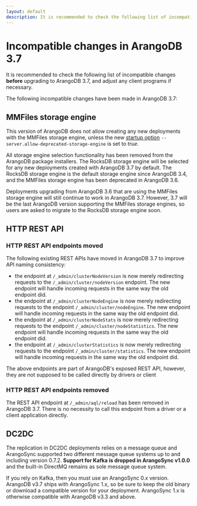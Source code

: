 ```yaml
---
layout: default
description: It is recommended to check the following list of incompatible changes before upgrading to ArangoDB 3.7
---
```

Incompatible changes in ArangoDB 3.7
====================================

It is recommended to check the following list of incompatible changes **before**
upgrading to ArangoDB 3.7, and adjust any client programs if necessary.

The following incompatible changes have been made in ArangoDB 3.7:

MMFiles storage engine
----------------------

This version of ArangoDB does not allow creating any new deployments with the
MMFiles storage engine, unless the new [startup option](programs-arangod-server.html#allow-deprecated-storage-engine)
`--server.allow-deprecated-storage-engine` is set to *true*.

All storage engine selection functionality has been removed from the ArangoDB
package installers. The RocksDB storage engine will be selected for any new
deployments created with ArangoDB 3.7 by default. The RocksDB storage engine is
the default storage engine since ArangoDB 3.4, and the MMFiles storage engine
has been deprecated in ArangoDB 3.6.

Deployments upgrading from ArangoDB 3.6 that are using the MMFiles storage
engine will still continue to work in ArangoDB 3.7. However, 3.7 will be the
last ArangoDB version supporting the MMFiles storage engines, so users are
asked to migrate to the RocksDB storage engine soon.

HTTP REST API
-------------

### HTTP REST API endpoints moved

The following existing REST APIs have moved in ArangoDB 3.7 to improve API
naming consistency:

- the endpoint at `/_admin/clusterNodeVersion` is now merely redirecting requests
  to the `/_admin/cluster/nodeVersion` endpoint. The new endpoint will handle
  incoming requests in the same way the old endpoint did.
- the endpoint at `/_admin/clusterNodeEngine` is now merely redirecting requests
  to the endpoint `/_admin/cluster/nodeEngine`. The new endpoint will handle
  incoming requests in the same way the old endpoint did.
- the endpoint at `/_admin/clusterNodeStats` is now merely redirecting requests
  to the endpoint `/_admin/cluster/nodeStatistics`. The new endpoint will handle
  incoming requests in the same way the old endpoint did.
- the endpoint at `/_admin/clusterStatistics` is now merely redirecting requests
  to the endpoint `/_admin/cluster/statistics`. The new endpoint will handle
  incoming requests in the same way the old endpoint did.

The above endpoints are part of ArangoDB's exposed REST API, however, they are
not supposed to be called directly by drivers or client

### HTTP REST API endpoints removed

The REST API endpoint at `/_admin/aql/reload` has been removed in ArangoDB 3.7.
There is no necessity to call this endpoint from a driver or a client application
directly.

DC2DC
-----

The replication in DC2DC deployments relies on a message queue and ArangoSync
supported two different message queue systems up to and including version
0.7.2. **Support for Kafka is dropped in ArangoSync v1.0.0** and the built-in
DirectMQ remains as sole message queue system.

If you rely on Kafka, then you must use an ArangoSync 0.x version. ArangoDB
v3.7 ships with ArangoSync 1.x, so be sure to keep the old binary or download
a compatible version for your deployment. ArangoSync 1.x is otherwise
compatible with ArangoDB v3.3 and above.
